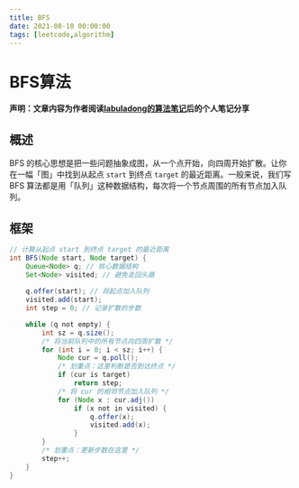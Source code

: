 ```yaml
---
title: BFS
date: 2021-08-10 00:00:00
tags: [leetcode,algorithm]
---
```

# BFS算法

**声明：文章内容为作者阅读[labuladong的算法笔记](labuladong.gitee.io/)后的个人笔记分享**

## 概述

BFS 的核心思想是把一些问题抽象成图，从一个点开始，向四周开始扩散。让你在一幅「图」中找到从起点 `start` 到终点 `target` 的最近距离。一般来说，我们写 BFS 算法都是用「队列」这种数据结构，每次将一个节点周围的所有节点加入队列。

## 框架

```java
// 计算从起点 start 到终点 target 的最近距离
int BFS(Node start, Node target) {
    Queue<Node> q; // 核心数据结构
    Set<Node> visited; // 避免走回头路
    
    q.offer(start); // 将起点加入队列
    visited.add(start);
    int step = 0; // 记录扩散的步数

    while (q not empty) {
        int sz = q.size();
        /* 将当前队列中的所有节点向四周扩散 */
        for (int i = 0; i < sz; i++) {
            Node cur = q.poll();
            /* 划重点：这里判断是否到达终点 */
            if (cur is target)
                return step;
            /* 将 cur 的相邻节点加入队列 */
            for (Node x : cur.adj())
                if (x not in visited) {
                    q.offer(x);
                    visited.add(x);
                }
        }
        /* 划重点：更新步数在这里 */
        step++;
    }
}
```

